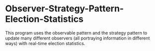 # Observer-Strategy-Pattern-Election-Statistics
This program uses the observable pattern and the strategy pattern to update many different observers (all portraying information in different ways) with real-time election statistics. 
